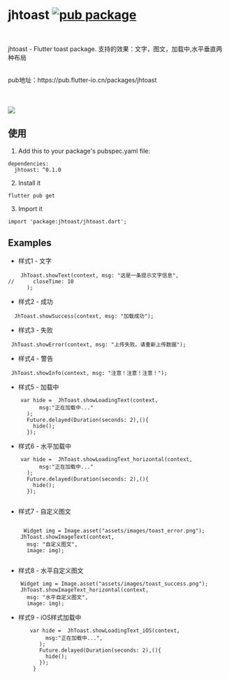 # jhtoast [![pub package](https://img.shields.io/pub/v/jhtoast.svg)](https://pub.flutter-io.cn/packages/jhtoast)
<br>

jhtoast - Flutter toast package. 支持的效果：文字，图文，加载中,水平垂直两种布局<br>

<br>
pub地址：https://pub.flutter-io.cn/packages/jhtoast



<br> 
<br> 
<br> 
<br> 

<img src="https://gitee.com/iotjh/Picture/raw/master/FlutterDemoScreenShot/Alert/JhToast.gif">

<br>



## 使用


1. Add this to your package's pubspec.yaml file:

```
dependencies:
  jhtoast: ^0.1.0

```
2. Install it

```
flutter pub get

```
3. Import it
```
import 'package:jhtoast/jhtoast.dart';

```

## Examples

* 样式1 - 文字
```
    JhToast.showText(context, msg: "这是一条提示文字信息",
//      closeTime: 10
      );

```

* 样式2 - 成功
```
  JhToast.showSuccess(context, msg: "加载成功");
```

* 样式3 - 失败
```
 JhToast.showError(context, msg: "上传失败。请重新上传数据");
```

* 样式4 - 警告
```
 JhToast.showInfo(context, msg: "注意！注意！注意！");
```


* 样式5 - 加载中
```
    var hide =  JhToast.showLoadingText(context,
          msg:"正在加载中..."
      );
      Future.delayed(Duration(seconds: 2),(){
        hide();
      });

```

* 样式6 - 水平加载中
```
    var hide =  JhToast.showLoadingText_horizontal(context,
          msg:"正在加载中..."
      );
      Future.delayed(Duration(seconds: 2),(){
        hide();
      });
          
```

* 样式7 - 自定义图文
```

     Widget img = Image.asset("assets/images/toast_error.png");
    JhToast.showImageText(context,
      msg: "自定义图文",
      image: img);
              

```

* 样式8 - 水平自定义图文
```
    Widget img = Image.asset("assets/images/toast_success.png");
    JhToast.showImageText_horizontal(context,
      msg: "水平自定义图文",
      image: img);

```

* 样式9 - iOS样式加载中
```
       var hide =  JhToast.showLoadingText_iOS(context,
            msg:"正在加载中...",
          );
          Future.delayed(Duration(seconds: 2),(){
            hide();
          });
        }

```


